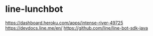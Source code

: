 # line-lunchbot

https://dashboard.heroku.com/apps/intense-river-49725
https://devdocs.line.me/en/
https://github.com/line/line-bot-sdk-java
